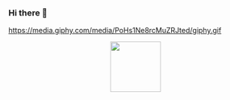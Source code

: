 ### Hi there 👋
https://media.giphy.com/media/PoHs1Ne8rcMuZRJted/giphy.gif

<div id="header" align="center">
  <img src="https://media.giphy.com/media/PoHs1Ne8rcMuZRJted/giphy.gif" width="100"/>
</div>
<!--
**4uJustDev/4uJustDev** is a ✨ _special_ ✨ repository because its `README.md` (this file) appears on your GitHub profile.

Here are some ideas to get you started:

- 🔭 I’m currently working on ...
- 🌱 I’m currently learning ...
- 👯 I’m looking to collaborate on ...
- 🤔 I’m looking for help with ...
- 💬 Ask me about ...
- 📫 How to reach me: ...
- 😄 Pronouns: ...
- ⚡ Fun fact: ...
-->
